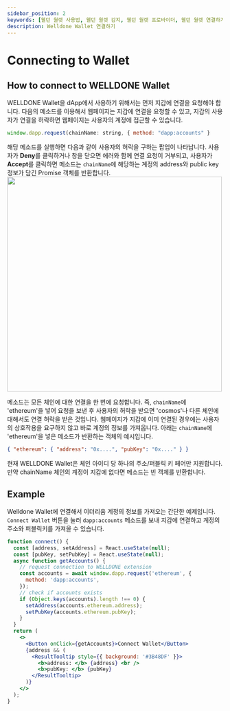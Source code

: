 ```yaml
---
sidebar_position: 2
keywords: [웰던 월렛 사용법, 웰던 월렛 감지, 웰던 월렛 프로바이더, 웰던 월렛 연결하기]
description: Welldone Wallet 연결하기
---
```


# Connecting to Wallet

## How to connect to WELLDONE Wallet

WELLDONE Wallet을 dApp에서 사용하기 위해서는 먼저 지갑에 연결을 요청해야 합니다. 다음의 메소드를 이용해서 웹페이지는 지갑에 연결을 요청할 수 있고, 지갑의 사용자가 연결을 허락하면 웹페이지는 사용자의 계정에 접근할 수 있습니다.

```javascript
window.dapp.request(chainName: string, { method: "dapp:accounts" }
```

해당 메소드를 실행하면 다음과 같이 사용자의 허락을 구하는 팝업이 나타납니다. 사용자가 **Deny**를 클릭하거나 창을 닫으면 에러와 함께 연결 요청이 거부되고, 사용자가 **Accept**를 클릭하면 메소드는 `chainName`에 해당하는 계정의 address와 public key 정보가 담긴 Promise 객체를 반환합니다.
<img src="https://user-images.githubusercontent.com/70956926/178187041-243f3349-b62b-4d2b-bd22-d072eb1b5795.png" width="500"/>

메소드는 모든 체인에 대한 연결을 한 번에 요청합니다. 즉, `chainName`에 'ethereum'을 넣어 요청을 보낸 후 사용자의 허락을 받으면 'cosmos'나 다른 체인에 대해서도 연결 허락을 받은 것입니다. 웹페이지가 지갑에 이미 연결된 경우에는 사용자의 상호작용을 요구하지 않고 바로 계정의 정보를 가져옵니다. 아래는 `chainName`에 'ethereum'을 넣은 메소드가 반환하는 객체의 예시입니다.

```json
{ "ethereum": { "address": "0x....", "pubKey": "0x...." } }
```

현재 WELLDONE Wallet은 체인 아이디 당 하나의 주소/퍼블릭 키 페어만 지원합니다. 만약 chainName 체인의 계정이 지갑에 없다면 메소드는 빈 객체를 반환합니다.

## Example

Welldone Wallet에 연결해서 이더리움 계정의 정보를 가져오는 간단한 예제입니다. `Connect Wallet` 버튼을 눌러 `dapp:accounts` 메소드를 보내 지갑에 연결하고 계정의 주소와 퍼블릭키를 가져올 수 있습니다.

```jsx live
function connect() {
  const [address, setAddress] = React.useState(null);
  const [pubKey, setPubKey] = React.useState(null);
  async function getAccounts() {
    // request connection to WELLDONE extension
    const accounts = await window.dapp.request('ethereum', {
      method: 'dapp:accounts',
    });
    // check if accounts exists
    if (Object.keys(accounts).length !== 0) {
      setAddress(accounts.ethereum.address);
      setPubKey(accounts.ethereum.pubKey);
    }
  }
  return (
    <>
      <Button onClick={getAccounts}>Connect Wallet</Button>
      {address && (
        <ResultTooltip style={{ background: '#3B48DF' }}>
          <b>address: </b> {address} <br />
          <b>pubKey: </b> {pubKey}
        </ResultTooltip>
      )}
    </>
  );
}
```
